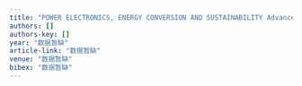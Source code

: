 ```yaml
---
title: "POWER ELECTRONICS, ENERGY CONVERSION AND SUSTAINABILITY Advanced selective emitter structures by laser opening technique for industrial mc-Si solar cells"
authors: []
authors-key: []
year: "数据暂缺"
article-link: "数据暂缺"
venue: "数据暂缺"
bibex: "数据暂缺"
---
```

